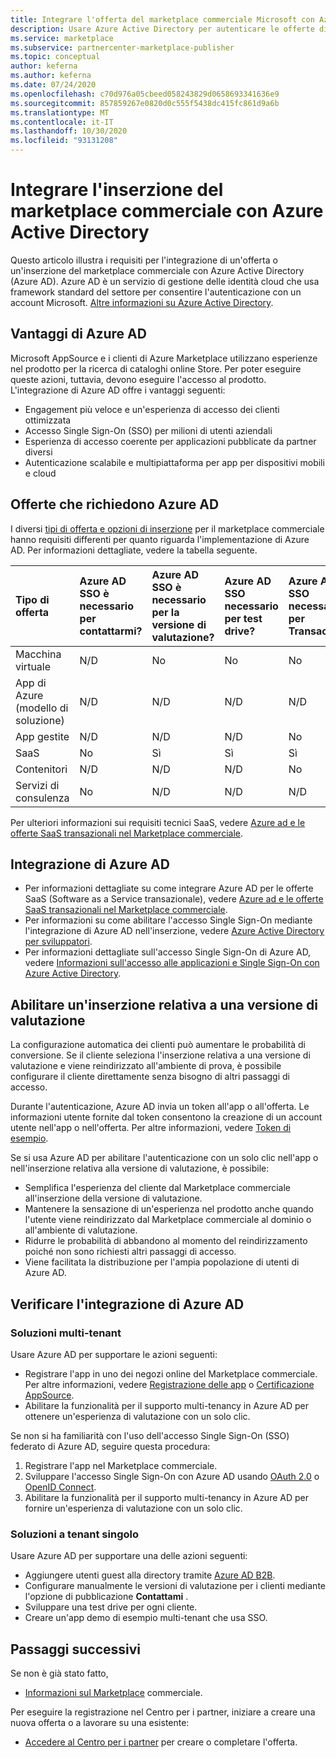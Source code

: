 ```yaml
---
title: Integrare l'offerta del marketplace commerciale Microsoft con Azure Active Directory
description: Usare Azure Active Directory per autenticare le offerte di Microsoft AppSource e Azure Marketplace.
ms.service: marketplace
ms.subservice: partnercenter-marketplace-publisher
ms.topic: conceptual
author: keferna
ms.author: keferna
ms.date: 07/24/2020
ms.openlocfilehash: c70d976a05cbeed058243829d0658693341636e9
ms.sourcegitcommit: 857859267e0820d0c555f5438dc415fc861d9a6b
ms.translationtype: MT
ms.contentlocale: it-IT
ms.lasthandoff: 10/30/2020
ms.locfileid: "93131208"
---
```

# <a name="integrate-your-commercial-marketplace-listing-with-azure-active-directory"></a>Integrare l'inserzione del marketplace commerciale con Azure Active Directory

 Questo articolo illustra i requisiti per l'integrazione di un'offerta o un'inserzione del marketplace commerciale con Azure Active Directory (Azure AD). Azure AD è un servizio di gestione delle identità cloud che usa framework standard del settore per consentire l'autenticazione con un account Microsoft. [Altre informazioni su Azure Active Directory](https://azure.microsoft.com/services/active-directory).

## <a name="azure-ad-benefits"></a>Vantaggi di Azure AD

Microsoft AppSource e i clienti di Azure Marketplace utilizzano esperienze nel prodotto per la ricerca di cataloghi online Store. Per poter eseguire queste azioni, tuttavia, devono eseguire l'accesso al prodotto. L'integrazione di Azure AD offre i vantaggi seguenti:

- Engagement più veloce e un'esperienza di accesso dei clienti ottimizzata
- Accesso Single Sign-On (SSO) per milioni di utenti aziendali
- Esperienza di accesso coerente per applicazioni pubblicate da partner diversi
- Autenticazione scalabile e multipiattaforma per app per dispositivi mobili e cloud

## <a name="offers-that-require-azure-ad"></a>Offerte che richiedono Azure AD

I diversi [tipi di offerta e opzioni di inserzione](determine-your-listing-type.md) per il marketplace commerciale hanno requisiti differenti per quanto riguarda l'implementazione di Azure AD. Per informazioni dettagliate, vedere la tabella seguente.

| Tipo di offerta    | Azure AD SSO è necessario per contattarmi?  | Azure AD SSO è necessario per la versione di valutazione? | Azure AD SSO necessario per test drive?  | Azure AD SSO necessario per Transact |
| :------------------- | :-------------------|:-------------------|:-------------------|:-------------------|
| Macchina virtuale | N/D | No | No | No |
| App di Azure (modello di soluzione)  | N/D | N/D | N/D | N/D |
| App gestite  | N/D | N/D | N/D | No |
| SaaS  | No | Sì | Sì | Sì |
| Contenitori  | N/D | N/D | N/D | No |
| Servizi di consulenza  | No | N/D | N/D | N/D |

Per ulteriori informazioni sui requisiti tecnici SaaS, vedere [Azure ad e le offerte SaaS transazionali nel Marketplace commerciale](./azure-ad-saas.md).

## <a name="azure-ad-integration"></a>Integrazione di Azure AD

- Per informazioni dettagliate su come integrare Azure AD per le offerte SaaS (Software as a Service transazionale), vedere [Azure ad e le offerte SaaS transazionali nel Marketplace commerciale](./azure-ad-saas.md).
- Per informazioni su come abilitare l'accesso Single Sign-On mediante l'integrazione di Azure AD nell'inserzione, vedere [Azure Active Directory per sviluppatori](../active-directory/develop/index.yml).
- Per informazioni dettagliate sull'accesso Single Sign-On di Azure AD, vedere [Informazioni sull'accesso alle applicazioni e Single Sign-On con Azure Active Directory](../active-directory/manage-apps/what-is-single-sign-on.md).

## <a name="enable-a-trial-listing"></a>Abilitare un'inserzione relativa a una versione di valutazione

La configurazione automatica dei clienti può aumentare le probabilità di conversione. Se il cliente seleziona l'inserzione relativa a una versione di valutazione e viene reindirizzato all'ambiente di prova, è possibile configurare il cliente direttamente senza bisogno di altri passaggi di accesso.

Durante l'autenticazione, Azure AD invia un token all'app o all'offerta. Le informazioni utente fornite dal token consentono la creazione di un account utente nell'app o nell'offerta. Per altre informazioni, vedere [Token di esempio](../active-directory/develop/id-tokens.md).

Se si usa Azure AD per abilitare l'autenticazione con un solo clic nell'app o nell'inserzione relativa alla versione di valutazione, è possibile:

- Semplifica l'esperienza del cliente dal Marketplace commerciale all'inserzione della versione di valutazione.
- Mantenere la sensazione di un'esperienza nel prodotto anche quando l'utente viene reindirizzato dal Marketplace commerciale al dominio o all'ambiente di valutazione.
- Ridurre le probabilità di abbandono al momento del reindirizzamento poiché non sono richiesti altri passaggi di accesso.
- Viene facilitata la distribuzione per l'ampia popolazione di utenti di Azure AD.

## <a name="verify-azure-ad-integration"></a>Verificare l'integrazione di Azure AD

### <a name="multitenant-solutions"></a>Soluzioni multi-tenant

Usare Azure AD per supportare le azioni seguenti:

- Registrare l'app in uno dei negozi online del Marketplace commerciale. Per altre informazioni, vedere [Registrazione delle app](../active-directory/develop/quickstart-register-app.md) o [Certificazione AppSource](../active-directory/azuread-dev/howto-get-appsource-certified.md).
- Abilitare la funzionalità per il supporto multi-tenancy in Azure AD per ottenere un'esperienza di valutazione con un solo clic.

Se non si ha familiarità con l'uso dell'accesso Single Sign-On (SSO) federato di Azure AD, seguire questa procedura:

1. Registrare l'app nel Marketplace commerciale.
1. Sviluppare l'accesso Single Sign-On con Azure AD usando [OAuth 2.0](../active-directory/azuread-dev/v1-protocols-oauth-code.md) o [OpenID Connect](../active-directory/azuread-dev/v1-protocols-openid-connect-code.md).
1. Abilitare la funzionalità per il supporto multi-tenancy in Azure AD per fornire un'esperienza di valutazione con un solo clic.

### <a name="single-tenant-solutions"></a>Soluzioni a tenant singolo

Usare Azure AD per supportare una delle azioni seguenti:

- Aggiungere utenti guest alla directory tramite [Azure AD B2B](../active-directory/external-identities/what-is-b2b.md).
- Configurare manualmente le versioni di valutazione per i clienti mediante l'opzione di pubblicazione **Contattami** .
- Sviluppare una test drive per ogni cliente.
- Creare un'app demo di esempio multi-tenant che usa SSO.

## <a name="next-steps"></a>Passaggi successivi

Se non è già stato fatto, 

- [Informazioni sul Marketplace](https://azuremarketplace.microsoft.com/sell) commerciale.

Per eseguire la registrazione nel Centro per i partner, iniziare a creare una nuova offerta o a lavorare su una esistente:

- [Accedere al Centro per i partner](https://partner.microsoft.com/dashboard/account/v3/enrollment/introduction/partnership) per creare o completare l'offerta.